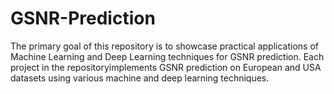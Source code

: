 # GSNR-Prediction
The primary goal of this repository is to showcase practical applications of Machine Learning and Deep Learning techniques for GSNR prediction. Each project in the repositoryimplements GSNR prediction on European and USA datasets using various machine and deep learning techniques.
